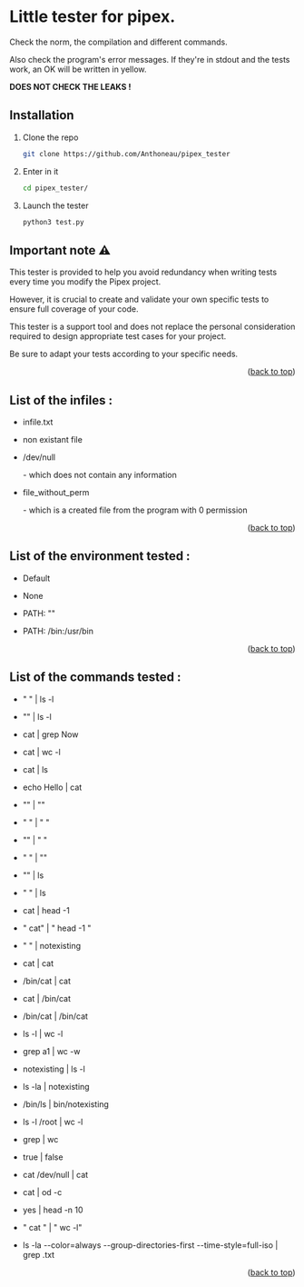 <a id="readme-top"></a>

# Little tester for pipex.

<p>Check the norm, the compilation and different commands.</p>
<p>Also check the program's error messages. If they're in stdout and the tests work, an OK will be written in yellow.</p>

<p><b>DOES NOT CHECK THE LEAKS !</b></p>

## Installation

1. Clone the repo
   ```sh
   git clone https://github.com/Anthoneau/pipex_tester
   ```
2. Enter in it
   ```sh
   cd pipex_tester/
   ```
4. Launch the tester
   ```sh
   python3 test.py
   ```

## Important note ⚠️

<p>This tester is provided to help you avoid redundancy when writing tests every time you modify the Pipex project.</p>
<p>However, it is crucial to create and validate your own specific tests to ensure full coverage of your code.</p>
<p>This tester is a support tool and does not replace the personal consideration required to design appropriate test cases for your project.</p>
<p>Be sure to adapt your tests according to your specific needs.</p>

<p align="right">(<a href="#readme-top">back to top</a>)</p>

## List of the infiles :

<ul>
  <p><li>infile.txt</li></p>
  <p><li>non existant file</li></p>
  <li>/dev/null</li>
  <p>- which does not contain any information</p>
  <li>file_without_perm</li>
  <p>- which is a created file from the program with 0 permission</p>
</ul>

<p align="right">(<a href="#readme-top">back to top</a>)</p>

## List of the environment tested :
<ul>
  <p><li>Default</li></p>
  <p><li>None</li></p>
  <p><li>PATH: ""</li></p>
  <p><li>PATH: /bin:/usr/bin</li></p>
</ul>

<p align="right">(<a href="#readme-top">back to top</a>)</p>

## List of the commands tested :
<ul>
  <p><li>" " | ls -l</li></p>
  <p><li>"" | ls -l</li></p>
  <p><li>cat | grep Now</li></p>
  <p><li>cat | wc -l</li></p>
  <p><li>cat | ls</li></p>
  <p><li>echo Hello | cat</li></p>
  <p><li>"" | ""</li></p>
  <p><li>" " | " "</li></p>
  <p><li>"" | " "</li></p>
  <p><li>" " | ""</li></p>
  <p><li>"" | ls</li></p>
  <p><li>" " | ls</li></p>
  <p><li>cat | head -1</li></p>
  <p><li>" cat" | "     head -1   "</li></p>
  <p><li>" " | notexisting</li></p>
  <p><li>cat | cat</li></p>
  <p><li>/bin/cat | cat</li></p>
  <p><li>cat | /bin/cat</li></p>
  <p><li>/bin/cat | /bin/cat</li></p>
  <p><li>ls -l | wc -l</li></p>
  <p><li>grep a1 | wc -w</li></p>
  <p><li>notexisting | ls -l</li></p>
  <p><li>ls -la | notexisting</li></p>
  <p><li>/bin/ls | bin/notexisting</li></p>
  <p><li>ls -l /root | wc -l</li></p>
  <p><li>grep | wc</li></p>
  <p><li>true | false</li></p>
  <p><li>cat /dev/null | cat</li></p>
  <p><li>cat | od -c</li></p>
  <p><li>yes | head -n 10</li></p>
  <p><li>"               cat              " | "                 wc                -l"</li></p>
  <p><li>ls -la --color=always --group-directories-first --time-style=full-iso | grep .txt</li></p>
</ul>

<p align="right">(<a href="#readme-top">back to top</a>)</p>
